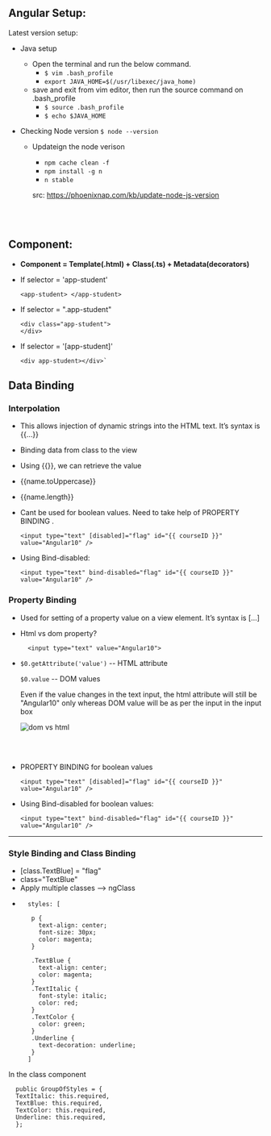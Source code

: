 ## Angular Setup:

Latest version setup:
- Java setup
  - Open the terminal and run the below command.
    - `$ vim .bash_profile`
    - `export JAVA_HOME=$(/usr/libexec/java_home)`
  - save and exit from vim editor, then run the source command on .bash_profile
    - `$ source .bash_profile`
    - `$ echo $JAVA_HOME`

- Checking Node version
    `$ node --version`
  - Updateign the node verison
     - `npm cache clean -f`
     - `npm install -g n`
     - `n stable`
  
    src: https://phoenixnap.com/kb/update-node-js-version


<br></br>

## Component:
- **Component = Template(.html) + Class(.ts) + Metadata(decorators)**

- If selector = 'app-student'
  ```language
  <app-student> </app-student>  
- If selector = ".app-student"
  ```language
  <div class="app-student">
  </div>
- If selector = '[app-student]'
  ```language
  <div app-student></div>`

## Data Binding

### Interpolation
 - This allows injection of dynamic strings into the HTML text. It’s syntax is {{…}} 
 - Binding data from class to the view
 - Using {{}}, we can retrieve the value
 - {{name.toUppercase}}
 - {{name.length}}
 - Cant be used for boolean values. Need to take help of PROPERTY BINDING .
    ``` 
    <input type="text" [disabled]="flag" id="{{ courseID }}" value="Angular10" />
    ```

  - Using Bind-disabled:
    ```
    <input type="text" bind-disabled="flag" id="{{ courseID }}" value="Angular10" />
    ``` 


### Property Binding
- Used for setting of a property value on a view element. It’s syntax is […]
- Html vs dom property?
  ```
    <input type="text" value="Angular10">
  
- `$0.getAttribute('value')`   -- HTML attribute

  `$0.value`   -- DOM values

    Even if the value changes in the text input, the html attribute will still be "Angular10" only whereas DOM value will be as per the input in the input box

  ![dom vs html](http://geoff-fox.com/wp-content/uploads/2017/03/attribute-binding.png)

<br></br>
- PROPERTY BINDING for boolean values
  ``` 
  <input type="text" [disabled]="flag" id="{{ courseID }}" value="Angular10" />
  ```

- Using Bind-disabled for boolean values:
  ```
  <input type="text" bind-disabled="flag" id="{{ courseID }}" value="Angular10" />
  ``` 


----------
### Style Binding and Class Binding
 - [class.TextBlue] = "flag"
 - class="TextBlue"
 - Apply multiple classes --> ngClass
 - ```
     styles: [
    
      p {
        text-align: center;
        font-size: 30px;
        color: magenta;
      }

      .TextBlue {
        text-align: center;
        color: magenta;
      }
      .TextItalic {
        font-style: italic;
        color: red;
      }
      .TextColor {
        color: green;
      }
      .Underline {
        text-decoration: underline;
      }
     ]
    ```

In the class component
```
  public GroupOfStyles = {
  TextItalic: this.required,
  TextBlue: this.required,
  TextColor: this.required,
  Underline: this.required,
  };
```